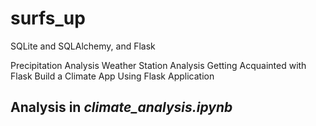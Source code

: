 # surfs_up
SQLite and SQLAlchemy, and Flask

Precipitation Analysis 
Weather Station Analysis 
Getting Acquainted with Flask 
Build a Climate App Using Flask 
Application 

## Analysis in **_climate_analysis.ipynb_**
